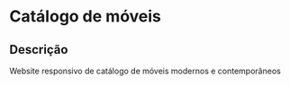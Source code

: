 # Catálogo de móveis
## Descrição
  Website responsivo de catálogo de móveis modernos e contemporâneos
